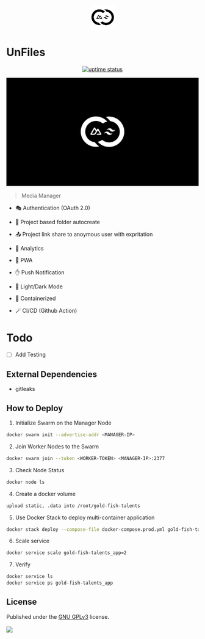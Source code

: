 <p align="center">
  <img src="./public/logo.png" lt="Logo" width="65" />
<p>

# UnFiles

<p align="center">
  <a href="https://shirsendu-bairagi.betteruptime.com">
    <img src="https://uptime.betterstack.com/status-badges/v3/monitor/10aqw.svg" alt="uptime status">
  </a>
</p>

![Landing](public/previews/landing.webp)

> Media Manager

- 🎭 Authentication (OAuth 2.0)
- 📁 Project based folder autocreate
- 📤 Project link share to anoymous user with expritation
- 📐 Analytics

- 🚀 PWA
- ✋ Push Notification
- 🌙 Light/Dark Mode
- 🐋 Containerized
- 🪄 CI/CD (Github Action)

# Todo

- [ ] Add Testing

## External Dependencies

- gitleaks

## How to Deploy

1. Initialize Swarm on the Manager Node

```bash
docker swarm init --advertise-addr <MANAGER-IP>
```

2. Join Worker Nodes to the Swarm

```bash
docker swarm join --token <WORKER-TOKEN> <MANAGER-IP>:2377
```

3. Check Node Status

```bash
docker node ls
```

4. Create a docker volume

```bash
upload static, .data into /root/gold-fish-talents
```

5. Use Docker Stack to deploy multi-container application

```bash
docker stack deploy --compose-file docker-compose.prod.yml gold-fish-talents
```

6. Scale service

```bash
docker service scale gold-fish-talents_app=2
```

7. Verify

```bash
docker service ls
docker service ps gold-fish-talents_app
```

## License

Published under the [GNU GPLv3](https://github.com/Algostract/gold-fish-talents/blob/main/LICENSE) license.
<br><br>
<a href="https://github.com/Algostract/gold-fish-talents/graphs/contributors">
<img src="https://contrib.rocks/image?repo=Algostract/gold-fish-talents" />
</a>
